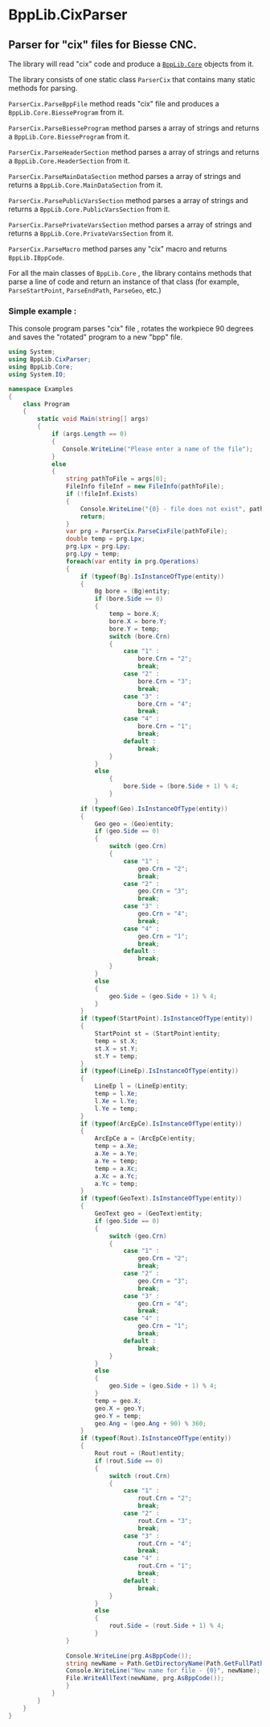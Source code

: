 # BppLib.CixParser

## Parser for "cix" files for Biesse CNC.

The library will read "cix" code and produce a [`BppLib.Core`](https://www.nuget.org/packages/BppLib.Core) objects from it.

The library consists of one static class `ParserCix` that contains many static methods for parsing.

`ParserCix.ParseBppFile` method reads "cix" file and produces a `BppLib.Core.BiesseProgram` from it.

`ParserCix.ParseBiesseProgram` method parses a array of strings and returns a `BppLib.Core.BiesseProgram` from it.

`ParserCix.ParseHeaderSection` method parses a array of strings and returns a `BppLib.Core.HeaderSection` from it.

`ParserCix.ParseMainDataSection` method parses a array of strings and returns a `BppLib.Core.MainDataSection` from it.

`ParserCix.ParsePublicVarsSection` method parses a array of strings and returns a `BppLib.Core.PublicVarsSection` from it.

`ParserCix.ParsePrivateVarsSection` method parses a array of strings and returns a `BppLib.Core.PrivateVarsSection` from it.

`ParserCix.ParseMacro` method  parses any "cix" macro  and returns `BppLib.IBppCode`.

For all the main classes of `BppLib.Core` , the library contains methods that parse a line of code and return an instance of that class (for example, `ParseStartPoint`, `ParseEndPath`, `ParseGeo`, etc.)

### Simple example :

This console program parses  "cix" file , rotates the workpiece 90 degrees and  saves the "rotated" program to a new "bpp" file.

```csharp
using System;
using BppLib.CixParser;
using BppLib.Core;
using System.IO;

namespace Examples
{
    class Program
    {
        static void Main(string[] args)
        {
            if (args.Length == 0)
            {
               Console.WriteLine("Please enter a name of the file");
            }
            else
            {
                string pathToFile = args[0];
                FileInfo fileInf = new FileInfo(pathToFile);
                if (!fileInf.Exists)
                {
                    Console.WriteLine("{0} - file does not exist", pathToFile);
                    return;
                }
                var prg = ParserCix.ParseCixFile(pathToFile);
                double temp = prg.Lpx;
                prg.Lpx = prg.Lpy;
                prg.Lpy = temp;
                foreach(var entity in prg.Operations)
                {
                    if (typeof(Bg).IsInstanceOfType(entity))
                    {
                        Bg bore = (Bg)entity;
                        if (bore.Side == 0)
                        {
                            temp = bore.X;
                            bore.X = bore.Y;
                            bore.Y = temp;
                            switch (bore.Crn)
                            {
                                case "1" :
                                    bore.Crn = "2";
                                    break;
                                case "2" :
                                    bore.Crn = "3";
                                    break;
                                case "3" :
                                    bore.Crn = "4";
                                    break;
                                case "4" :
                                    bore.Crn = "1";
                                    break;
                                default :
                                    break;
                            }
                        }
                        else
                            {
                                bore.Side = (bore.Side + 1) % 4;
                            }
                        }
                    if (typeof(Geo).IsInstanceOfType(entity))
                    {
                        Geo geo = (Geo)entity;
                        if (geo.Side == 0)
                        {
                            switch (geo.Crn)
                            {
                                case "1" :
                                    geo.Crn = "2";
                                    break;
                                case "2" :
                                    geo.Crn = "3";
                                    break;
                                case "3" :
                                    geo.Crn = "4";
                                    break;
                                case "4" :
                                    geo.Crn = "1";
                                    break;
                                default :
                                    break;
                            }
                        }
                        else
                        {
                            geo.Side = (geo.Side + 1) % 4;
                        }
                    }
                    if (typeof(StartPoint).IsInstanceOfType(entity))
                    {
                        StartPoint st = (StartPoint)entity;
                        temp = st.X;
                        st.X = st.Y;
                        st.Y = temp;
                    }
                    if (typeof(LineEp).IsInstanceOfType(entity))
                    {
                        LineEp l = (LineEp)entity;
                        temp = l.Xe;
                        l.Xe = l.Ye;
                        l.Ye = temp;
                    }
                    if (typeof(ArcEpCe).IsInstanceOfType(entity))
                    {
                        ArcEpCe a = (ArcEpCe)entity;
                        temp = a.Xe;
                        a.Xe = a.Ye;
                        a.Ye = temp;
                        temp = a.Xc;
                        a.Xc = a.Yc;
                        a.Yc = temp;
                    }
                    if (typeof(GeoText).IsInstanceOfType(entity))
                    {
                        GeoText geo = (GeoText)entity;
                        if (geo.Side == 0)
                        {
                            switch (geo.Crn)
                            {
                                case "1" :
                                    geo.Crn = "2";
                                    break;
                                case "2" :
                                    geo.Crn = "3";
                                    break;
                                case "3" :
                                    geo.Crn = "4";
                                    break;
                                case "4" :
                                    geo.Crn = "1";
                                    break;
                                default :
                                    break;
                            }
                        }
                        else
                        {
                            geo.Side = (geo.Side + 1) % 4;
                        }
                        temp = geo.X;
                        geo.X = geo.Y;
                        geo.Y = temp;
                        geo.Ang = (geo.Ang + 90) % 360;
                    }
                    if (typeof(Rout).IsInstanceOfType(entity))
                    {
                        Rout rout = (Rout)entity;
                        if (rout.Side == 0)
                        {
                            switch (rout.Crn)
                            {
                                case "1" :
                                    rout.Crn = "2";
                                    break;
                                case "2" :
                                    rout.Crn = "3";
                                    break;
                                case "3" :
                                    rout.Crn = "4";
                                    break;
                                case "4" :
                                    rout.Crn = "1";
                                    break;
                                default :
                                    break;
                            }
                        }
                        else
                        {
                            rout.Side = (rout.Side + 1) % 4;
                        }
                }
                
                Console.WriteLine(prg.AsBppCode());
                string newName = Path.GetDirectoryName(Path.GetFullPath(pathToFile)) + "\\" + Path.GetFileNameWithoutExtension(pathToFile) + "Rotate90Deg.bpp";
                Console.WriteLine("New name for file - {0}", newName);
                File.WriteAllText(newName, prg.AsBppCode());
                }
            }
        }
    }
}
```

